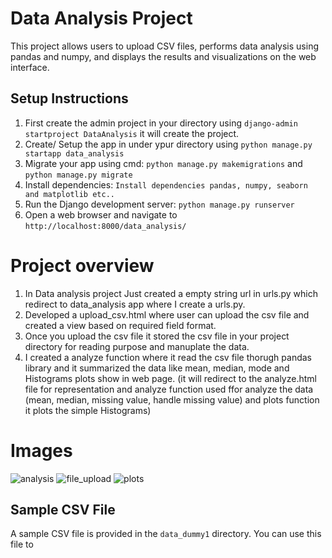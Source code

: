 # Data Analysis Project

This project allows users to upload CSV files, performs data analysis using pandas and numpy, and displays the results and visualizations on the web interface.

## Setup Instructions

1. First create the admin project in your directory using `django-admin startproject DataAnalysis` it will create the project.
2. Create/ Setup the app in under ypur directory using `python manage.py startapp data_analysis`
3. Migrate your app using cmd: `python manage.py makemigrations` and `python manage.py migrate`
4. Install dependencies: `Install dependencies pandas, numpy, seaborn and matplotlib etc..`
5. Run the Django development server: `python manage.py runserver`
6. Open a web browser and navigate to `http://localhost:8000/data_analysis/`

# Project overview
1. In Data analysis project Just created a empty string url in urls.py which redirect to data_analysis app where I create a urls.py.
2. Developed a upload_csv.html where user can upload the csv file and created a view based on required field format.
3. Once you upload the csv file it stored the csv file in your project directory for reading purpose and manuplate the data. 
4. I created a analyze function where it read the csv file thorugh pandas library and it summarized the data like mean, median, mode and Histograms plots show in web page.
    (it will redirect to the analyze.html file for representation and analyze function used ffor analyze the data (mean, median, missing value, handle missing value)
     and plots function it plots the simple Histograms)

   
# Images
![analysis](https://github.com/user-attachments/assets/0b0266b9-289a-4b8f-9183-0dbbbc7fc532)
![file_upload](https://github.com/user-attachments/assets/8deb783d-3c12-40e4-a672-a005dcd379a6)
![plots](https://github.com/user-attachments/assets/aa52952f-28fc-4e12-af4a-27cbe3ee7620)

## Sample CSV File

A sample CSV file is provided in the `data_dummy1` directory. You can use this file to
